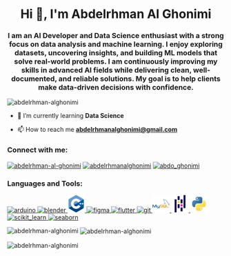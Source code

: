 <h1 align="center">Hi 👋, I'm Abdelrhman Al Ghonimi</h1>
<h3 align="center">I am an AI Developer and Data Science enthusiast with a strong focus on data analysis and machine learning. I enjoy exploring datasets, uncovering insights, and building ML models that solve real-world problems. I am continuously improving my skills in advanced AI fields while delivering clean, well-documented, and reliable solutions. My goal is to help clients make data-driven decisions with confidence.</h3>

<p align="left"> <img src="https://komarev.com/ghpvc/?username=abdelrhman-alghonimi&label=Profile%20views&color=0e75b6&style=flat" alt="abdelrhman-alghonimi" /> </p>

- 🌱 I’m currently learning **Data Science**

- 📫 How to reach me **abdelrhmanalghonimi@gmail.com**

<h3 align="left">Connect with me:</h3>
<p align="left">
<a href="https://linkedin.com/in/abdelrhman-al-ghonimi" target="blank"><img align="center" src="https://raw.githubusercontent.com/rahuldkjain/github-profile-readme-generator/master/src/images/icons/Social/linked-in-alt.svg" alt="abdelrhman-al-ghonimi" height="30" width="40" /></a>
<a href="https://kaggle.com/abdelrhmanalghonimi" target="blank"><img align="center" src="https://raw.githubusercontent.com/rahuldkjain/github-profile-readme-generator/master/src/images/icons/Social/kaggle.svg" alt="abdelrhmanalghonimi" height="30" width="40" /></a>
<a href="https://instagram.com/abdo_ghonimi" target="blank"><img align="center" src="https://raw.githubusercontent.com/rahuldkjain/github-profile-readme-generator/master/src/images/icons/Social/instagram.svg" alt="abdo_ghonimi" height="30" width="40" /></a>
</p>

<h3 align="left">Languages and Tools:</h3>
<p align="left"> <a href="https://www.arduino.cc/" target="_blank" rel="noreferrer"> <img src="https://cdn.worldvectorlogo.com/logos/arduino-1.svg" alt="arduino" width="40" height="40"/> </a> <a href="https://www.blender.org/" target="_blank" rel="noreferrer"> <img src="https://download.blender.org/branding/community/blender_community_badge_white.svg" alt="blender" width="40" height="40"/> </a> <a href="https://www.w3schools.com/cpp/" target="_blank" rel="noreferrer"> <img src="https://raw.githubusercontent.com/devicons/devicon/master/icons/cplusplus/cplusplus-original.svg" alt="cplusplus" width="40" height="40"/> </a> <a href="https://www.figma.com/" target="_blank" rel="noreferrer"> <img src="https://www.vectorlogo.zone/logos/figma/figma-icon.svg" alt="figma" width="40" height="40"/> </a> <a href="https://flutter.dev" target="_blank" rel="noreferrer"> <img src="https://www.vectorlogo.zone/logos/flutterio/flutterio-icon.svg" alt="flutter" width="40" height="40"/> </a> <a href="https://git-scm.com/" target="_blank" rel="noreferrer"> <img src="https://www.vectorlogo.zone/logos/git-scm/git-scm-icon.svg" alt="git" width="40" height="40"/> </a> <a href="https://www.mysql.com/" target="_blank" rel="noreferrer"> <img src="https://raw.githubusercontent.com/devicons/devicon/master/icons/mysql/mysql-original-wordmark.svg" alt="mysql" width="40" height="40"/> </a> <a href="https://pandas.pydata.org/" target="_blank" rel="noreferrer"> <img src="https://raw.githubusercontent.com/devicons/devicon/2ae2a900d2f041da66e950e4d48052658d850630/icons/pandas/pandas-original.svg" alt="pandas" width="40" height="40"/> </a> <a href="https://www.python.org" target="_blank" rel="noreferrer"> <img src="https://raw.githubusercontent.com/devicons/devicon/master/icons/python/python-original.svg" alt="python" width="40" height="40"/> </a> <a href="https://scikit-learn.org/" target="_blank" rel="noreferrer"> <img src="https://upload.wikimedia.org/wikipedia/commons/0/05/Scikit_learn_logo_small.svg" alt="scikit_learn" width="40" height="40"/> </a> <a href="https://seaborn.pydata.org/" target="_blank" rel="noreferrer"> <img src="https://seaborn.pydata.org/_images/logo-mark-lightbg.svg" alt="seaborn" width="40" height="40"/> </a> </p>

<p><img align="left" src="https://github-readme-stats.vercel.app/api/top-langs?username=abdelrhman-alghonimi&show_icons=true&locale=en&layout=compact" alt="abdelrhman-alghonimi" /></p>

<p>&nbsp;<img align="center" src="https://github-readme-stats.vercel.app/api?username=abdelrhman-alghonimi&show_icons=true&locale=en" alt="abdelrhman-alghonimi" /></p>

<p><img align="center" src="https://github-readme-streak-stats.herokuapp.com/?user=abdelrhman-alghonimi&" alt="abdelrhman-alghonimi" /></p>

